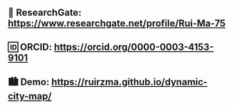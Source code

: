 
## :door: ResearchGate: https://www.researchgate.net/profile/Rui-Ma-75
## :id: ORCID: https://orcid.org/0000-0003-4153-9101
## :cityscape: Demo: https://ruirzma.github.io/dynamic-city-map/

